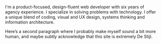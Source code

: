 I'm a product-focused, design-fluent web developer with six years of​ agency experience. I specialize in solving problems with technology. I offer a unique blend of coding, visual and UX design, systems thinking and information architecture.

Here’s a second paragraph where I probably make myself sound a bit more human, and maybe subtly acknowledge that this site is extremely De Stijl.
